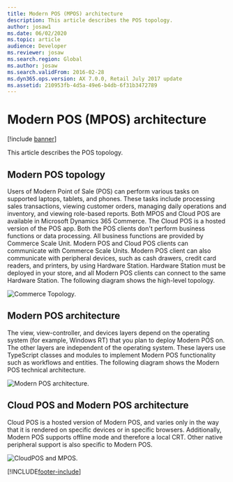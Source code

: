 ```yaml
---
title: Modern POS (MPOS) architecture
description: This article describes the POS topology.
author: josaw1
ms.date: 06/02/2020
ms.topic: article
audience: Developer
ms.reviewer: josaw
ms.search.region: Global
ms.author: josaw
ms.search.validFrom: 2016-02-28
ms.dyn365.ops.version: AX 7.0.0, Retail July 2017 update
ms.assetid: 210953fb-4d5a-49e6-b4db-6f31b3472789
---
```


# Modern POS (MPOS) architecture

[!include [banner](../includes/banner.md)]

This article describes the POS topology.

## Modern POS topology

Users of Modern Point of Sale (POS) can perform various tasks on supported laptops, tablets, and phones. These tasks include processing sales transactions, viewing customer orders, managing daily operations and inventory, and viewing role-based reports. Both MPOS and Cloud POS are available in Microsoft Dynamics 365 Commerce. The Cloud POS is a hosted version of the POS app. Both the POS clients don't perform business functions or data processing. All business functions are provided by Commerce Scale Unit. Modern POS and Cloud POS clients can communicate with Commerce Scale Units. Modern POS client can also communicate with peripheral devices, such as cash drawers, credit card readers, and printers, by using Hardware Station. Hardware Station must be deployed in your store, and all Modern POS clients can connect to the same Hardware Station. The following diagram shows the high-level topology.

![Commerce Topology.](./media/retail-topology-1024x606.png)

## Modern POS architecture

The view, view-controller, and devices layers depend on the operating system (for example, Windows RT) that you plan to deploy Modern POS on. The other layers are independent of the operating system. These layers use TypeScript classes and modules to implement Modern POS functionality such as workflows and entities. The following diagram shows the Modern POS technical architecture.

![Modern POS architecture.](./media/mpos.png)

## Cloud POS and Modern POS architecture

Cloud POS is a hosted version of Modern POS, and varies only in the way that it is rendered on specific devices or in specific browsers. Additionally, Modern POS supports offline mode and therefore a local CRT. Other native peripheral support is also specific to Modern POS.

![CloudPOS and MPOS.](./media/cloudpos-and-mpos.png)


[!INCLUDE[footer-include](../../includes/footer-banner.md)]
